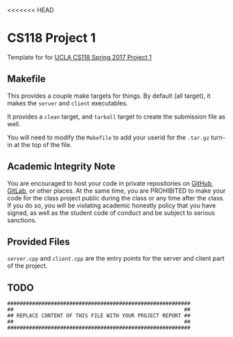 <<<<<<< HEAD
# CS118 Project 1

Template for for [UCLA CS118 Spring 2017 Project 1](http://web.cs.ucla.edu/classes/spring17/cs118/project-1.html)

## Makefile

This provides a couple make targets for things.
By default (all target), it makes the `server` and `client` executables.

It provides a `clean` target, and `tarball` target to create the submission file as well.

You will need to modify the `Makefile` to add your userid for the `.tar.gz` turn-in at the top of the file.

## Academic Integrity Note

You are encouraged to host your code in private repositories on [GitHub](https://github.com/), [GitLab](https://gitlab.com), or other places.  At the same time, you are PROHIBITED to make your code for the class project public during the class or any time after the class.  If you do so, you will be violating academic honestly policy that you have signed, as well as the student code of conduct and be subject to serious sanctions.

## Provided Files

`server.cpp` and `client.cpp` are the entry points for the server and client part of the project.

## TODO

    ###########################################################
    ##                                                       ##
    ## REPLACE CONTENT OF THIS FILE WITH YOUR PROJECT REPORT ##
    ##                                                       ##
    ########################################################### 